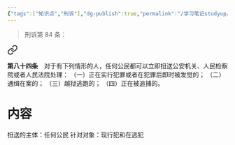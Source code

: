 ```yaml
---
{"tags":["知识点","刑诉"],"dg-publish":true,"permalink":"/学习笔记studyup/刑事诉讼法/扭送/","dgPassFrontmatter":true,"created":"2024-11-18T14:40:03.046+08:00","updated":"2024-11-18T14:40:58.945+08:00"}
---
```


>刑诉第 84 条：
<div class="transclusion internal-embed is-loaded"><a class="markdown-embed-link" href="////#t84" aria-label="Open link"><svg xmlns="http://www.w3.org/2000/svg" width="24" height="24" viewBox="0 0 24 24" fill="none" stroke="currentColor" stroke-width="2" stroke-linecap="round" stroke-linejoin="round" class="svg-icon lucide-link"><path d="M10 13a5 5 0 0 0 7.54.54l3-3a5 5 0 0 0-7.07-7.07l-1.72 1.71"></path><path d="M14 11a5 5 0 0 0-7.54-.54l-3 3a5 5 0 0 0 7.07 7.07l1.71-1.71"></path></svg></a><div class="markdown-embed">



**第八十四条**　对于有下列情形的人，任何公民都可以立即扭送公安机关、人民检察院或者人民法院处理：
（一）正在实行犯罪或者在犯罪后即时被发觉的；
（二）通缉在案的；
（三）越狱逃跑的；
（四）正在被追捕的。 

</div></div>

# 内容
扭送的主体：任何公民
针对对象：现行犯和在逃犯
